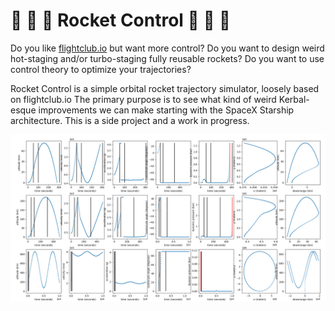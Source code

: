 # :rocket: :rocket: :rocket: Rocket Control :rocket: :rocket: :rocket:

Do you like [flightclub.io](flightclub.io) but want more control? Do you want to design weird hot-staging and/or turbo-staging fully reusable rockets? Do you want to use control theory to optimize your trajectories? 

Rocket Control is a simple orbital rocket trajectory simulator, loosely based on flightclub.io  The primary purpose is to see what kind of weird Kerbal-esque improvements we can make starting with the SpaceX Starship architecture. This is a side project and a work in progress.

![Plots](Plots.png)
